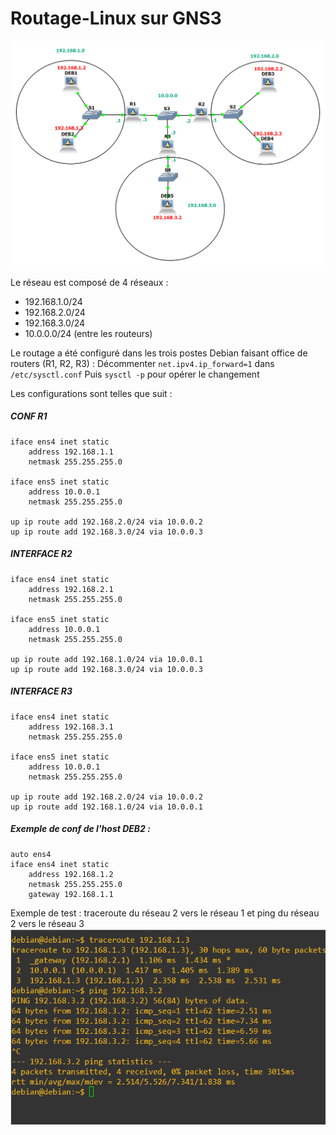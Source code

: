 # Routage-Linux sur GNS3

![Network](./GNSNetwork1.png)


Le réseau est composé de 4 réseaux :
* 192.168.1.0/24
* 192.168.2.0/24
* 192.168.3.0/24
* 10.0.0.0/24 (entre les routeurs)  

Le routage a été configuré dans les trois postes Debian faisant office de routers (R1, R2, R3) :
Décommenter `net.ipv4.ip_forward=1` dans `/etc/sysctl.conf` 
Puis `sysctl -p` pour opérer le changement  

Les configurations sont telles que suit : 

##### CONF R1
```
iface ens4 inet static
    address 192.168.1.1
    netmask 255.255.255.0

iface ens5 inet static
    address 10.0.0.1
    netmask 255.255.255.0
    
up ip route add 192.168.2.0/24 via 10.0.0.2
up ip route add 192.168.3.0/24 via 10.0.0.3
```
##### INTERFACE R2
```
iface ens4 inet static
    address 192.168.2.1
    netmask 255.255.255.0

iface ens5 inet static
    address 10.0.0.1
    netmask 255.255.255.0
    
up ip route add 192.168.1.0/24 via 10.0.0.1
up ip route add 192.168.3.0/24 via 10.0.0.3
```
##### INTERFACE R3
```
iface ens4 inet static
    address 192.168.3.1
    netmask 255.255.255.0

iface ens5 inet static
    address 10.0.0.1
    netmask 255.255.255.0
    
up ip route add 192.168.2.0/24 via 10.0.0.2
up ip route add 192.168.1.0/24 via 10.0.0.1
```
##### Exemple de conf de l'host DEB2  :
```
auto ens4
iface ens4 inet static
	address 192.168.1.2
	netmask 255.255.255.0
	gateway 192.168.1.1
```
	
Exemple de test : traceroute du réseau 2 vers le réseau 1 et ping du réseau 2 vers le réseau 3
![Test](./DEB3Test.png)

